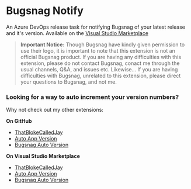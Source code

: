 # Bugsnag Notify
An Azure DevOps release task for notifying Bugsnag of your latest release and it's version. Available on the [Visual Studio Marketplace](https://marketplace.visualstudio.com/publishers/ThatBlokeCalledJay)

> **Important Notice:** Though Bugsnag have kindly given permission to use their logo, it is important to note that this extension is not an official Bugsnag product. If you are having any difficulties with this extension, please do not contact Bugsnag, conact me through the usual channels, Q&A, and issues etc. Likewise... If you are having difficulties with Bugsnag, unrelated to this extension, please direct your questions to Bugsnag, and not me.

### Looking for a way to auto increment your version numbers?
Why not check out my other extensions:  

**On GitHub**
- [ThatBlokeCalledJay](https://github.com/ThatBlokeCalledJay)
- [Auto App Version](https://github.com/ThatBlokeCalledJay/auto-app-version)
- [Bugsnag Auto Version](https://github.com/ThatBlokeCalledJay/bugsnag-auto-version)

**On Visual Studio Marketplace**
- [ThatBlokeCalledJay](https://marketplace.visualstudio.com/publishers/ThatBlokeCalledJay)
- [Auto App Version](https://marketplace.visualstudio.com/items?itemName=ThatBlokeCalledJay.thatblokecalledjay-autoappversion)
- [Bugsnag Auto Version](#)
